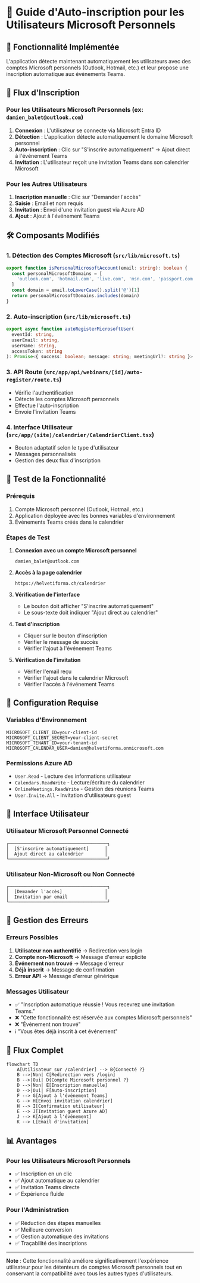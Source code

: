 # 🚀 Guide d'Auto-inscription pour les Utilisateurs Microsoft Personnels

## 🎯 Fonctionnalité Implémentée

L'application détecte maintenant automatiquement les utilisateurs avec des comptes Microsoft personnels (Outlook, Hotmail, etc.) et leur propose une inscription automatique aux événements Teams.

## 🔄 Flux d'Inscription

### **Pour les Utilisateurs Microsoft Personnels** (ex: `damien_balet@outlook.com`)

1. **Connexion** : L'utilisateur se connecte via Microsoft Entra ID
2. **Détection** : L'application détecte automatiquement le domaine Microsoft personnel
3. **Auto-inscription** : Clic sur "S'inscrire automatiquement" → Ajout direct à l'événement Teams
4. **Invitation** : L'utilisateur reçoit une invitation Teams dans son calendrier Microsoft

### **Pour les Autres Utilisateurs**

1. **Inscription manuelle** : Clic sur "Demander l'accès"
2. **Saisie** : Email et nom requis
3. **Invitation** : Envoi d'une invitation guest via Azure AD
4. **Ajout** : Ajout à l'événement Teams

## 🛠️ Composants Modifiés

### **1. Détection des Comptes Microsoft** (`src/lib/microsoft.ts`)
```typescript
export function isPersonalMicrosoftAccount(email: string): boolean {
  const personalMicrosoftDomains = [
    'outlook.com', 'hotmail.com', 'live.com', 'msn.com', 'passport.com'
  ]
  const domain = email.toLowerCase().split('@')[1]
  return personalMicrosoftDomains.includes(domain)
}
```

### **2. Auto-inscription** (`src/lib/microsoft.ts`)
```typescript
export async function autoRegisterMicrosoftUser(
  eventId: string,
  userEmail: string,
  userName: string,
  accessToken: string
): Promise<{ success: boolean; message: string; meetingUrl?: string }>
```

### **3. API Route** (`src/app/api/webinars/[id]/auto-register/route.ts`)
- Vérifie l'authentification
- Détecte les comptes Microsoft personnels
- Effectue l'auto-inscription
- Envoie l'invitation Teams

### **4. Interface Utilisateur** (`src/app/(site)/calendrier/CalendrierClient.tsx`)
- Bouton adaptatif selon le type d'utilisateur
- Messages personnalisés
- Gestion des deux flux d'inscription

## 🧪 Test de la Fonctionnalité

### **Prérequis**
1. Compte Microsoft personnel (Outlook, Hotmail, etc.)
2. Application déployée avec les bonnes variables d'environnement
3. Événements Teams créés dans le calendrier

### **Étapes de Test**

1. **Connexion avec un compte Microsoft personnel**
   ```
   damien_balet@outlook.com
   ```

2. **Accès à la page calendrier**
   ```
   https://helvetiforma.ch/calendrier
   ```

3. **Vérification de l'interface**
   - Le bouton doit afficher "S'inscrire automatiquement"
   - Le sous-texte doit indiquer "Ajout direct au calendrier"

4. **Test d'inscription**
   - Cliquer sur le bouton d'inscription
   - Vérifier le message de succès
   - Vérifier l'ajout à l'événement Teams

5. **Vérification de l'invitation**
   - Vérifier l'email reçu
   - Vérifier l'ajout dans le calendrier Microsoft
   - Vérifier l'accès à l'événement Teams

## 🔧 Configuration Requise

### **Variables d'Environnement**
```env
MICROSOFT_CLIENT_ID=your-client-id
MICROSOFT_CLIENT_SECRET=your-client-secret
MICROSOFT_TENANT_ID=your-tenant-id
MICROSOFT_CALENDAR_USER=damien@helvetiforma.onmicrosoft.com
```

### **Permissions Azure AD**
- `User.Read` - Lecture des informations utilisateur
- `Calendars.ReadWrite` - Lecture/écriture du calendrier
- `OnlineMeetings.ReadWrite` - Gestion des réunions Teams
- `User.Invite.All` - Invitation d'utilisateurs guest

## 🎨 Interface Utilisateur

### **Utilisateur Microsoft Personnel Connecté**
```
┌─────────────────────────────────────┐
│  [S'inscrire automatiquement]      │
│  Ajout direct au calendrier        │
└─────────────────────────────────────┘
```

### **Utilisateur Non-Microsoft ou Non Connecté**
```
┌─────────────────────────────────────┐
│  [Demander l'accès]                │
│  Invitation par email              │
└─────────────────────────────────────┘
```

## 🚨 Gestion des Erreurs

### **Erreurs Possibles**
1. **Utilisateur non authentifié** → Redirection vers login
2. **Compte non-Microsoft** → Message d'erreur explicite
3. **Événement non trouvé** → Message d'erreur
4. **Déjà inscrit** → Message de confirmation
5. **Erreur API** → Message d'erreur générique

### **Messages Utilisateur**
- ✅ "Inscription automatique réussie ! Vous recevrez une invitation Teams."
- ❌ "Cette fonctionnalité est réservée aux comptes Microsoft personnels"
- ❌ "Événement non trouvé"
- ℹ️ "Vous êtes déjà inscrit à cet événement"

## 🔄 Flux Complet

```mermaid
flowchart TD
    A[Utilisateur sur /calendrier] --> B{Connecté ?}
    B -->|Non| C[Redirection vers /login]
    B -->|Oui| D{Compte Microsoft personnel ?}
    D -->|Non| E[Inscription manuelle]
    D -->|Oui| F[Auto-inscription]
    F --> G[Ajout à l'événement Teams]
    G --> H[Envoi invitation calendrier]
    H --> I[Confirmation utilisateur]
    E --> J[Invitation guest Azure AD]
    J --> K[Ajout à l'événement]
    K --> L[Email d'invitation]
```

## 📊 Avantages

### **Pour les Utilisateurs Microsoft Personnels**
- ✅ Inscription en un clic
- ✅ Ajout automatique au calendrier
- ✅ Invitation Teams directe
- ✅ Expérience fluide

### **Pour l'Administration**
- ✅ Réduction des étapes manuelles
- ✅ Meilleure conversion
- ✅ Gestion automatique des invitations
- ✅ Traçabilité des inscriptions

---

**Note** : Cette fonctionnalité améliore significativement l'expérience utilisateur pour les détenteurs de comptes Microsoft personnels tout en conservant la compatibilité avec tous les autres types d'utilisateurs.
